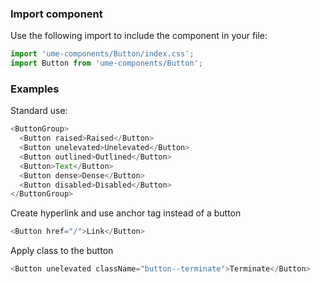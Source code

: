 ### Import component

Use the following import to include the component in your file:

```jsx static
import 'ume-components/Button/index.css';
import Button from 'ume-components/Button';
```

### Examples

Standard use:

```js
<ButtonGroup>
  <Button raised>Raised</Button>
  <Button unelevated>Unelevated</Button>
  <Button outlined>Outlined</Button>
  <Button>Text</Button>
  <Button dense>Dense</Button>
  <Button disabled>Disabled</Button>
</ButtonGroup>
```

Create hyperlink and use anchor tag instead of a button

```js
<Button href="/">Link</Button>
```

Apply class to the button

```js
<Button unelevated className="button--terminate">Terminate</Button>
```